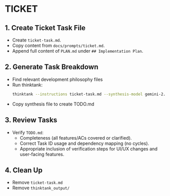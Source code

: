 # TICKET

## 1. Create Ticket Task File
- Create `ticket-task.md`.
- Copy content from `docs/prompts/ticket.md`.
- Append full content of `PLAN.md` under `## Implementation Plan`.

## 2. Generate Task Breakdown
- Find relevant development philosophy files
- Run thinktank:
    ```bash
    thinktank --instructions ticket-task.md --synthesis-model gemini-2.5-pro-preview-03-25 --model gemini-2.5-flash-preview-04-17 --model gemini-2.5-pro-preview-03-25 --model o4-mini PLAN.md [relevant development philosophy files]
    ```
- Copy synthesis file to create TODO.md

## 3. Review Tasks
- Verify `TODO.md`:
    - Completeness (all features/ACs covered or clarified).
    - Correct Task ID usage and dependency mapping (no cycles).
    - Appropriate inclusion of verification steps for UI/UX changes and user-facing features.

## 4. Clean Up
- Remove `ticket-task.md`
- Remove `thinktank_output/`


